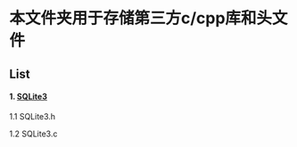 # 本文件夹用于存储第三方c/cpp库和头文件
## List

#### 1. [SQLite3](https://github.com/sqlite/sqlite)

1.1 SQLite3.h

1.2 SQLite3.c
